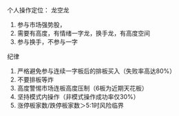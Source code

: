 个人操作定位：
龙空龙
1. 参与市场强势股，
2. 需要有高度，有情绪一字龙，换手龙，有高度空间
3. 参与换手，不参与一字

纪律

1. 严格避免参与连续一字板后的排板买入（失败率高达80%）
2. 不要排板等炸
3. 高度警惕市场连板高度压制（6板为近期天花板）
4. 坚持模式内操作（非模式操作成功率仅30%）
5. 涨停板家数/跌停板家数＞5:1时风险临界  